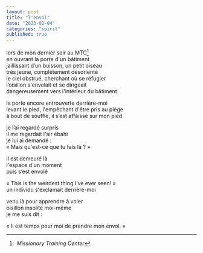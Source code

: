 ```yaml
---
layout: post
title: "l'envol"
date: "2023-02-04"
categories: "spirit"
published: true
---
```


lors de mon dernier soir au MTC[^1]  
en ouvrant la porte d'un bâtiment  
jaillissant d’un buisson, un petit oiseau  
très jeune, complètement désorienté  
le ciel obstrué, cherchant où se réfugier  
l’oisillon s'envolait et se dirigeait  
dangereusement vers l'intérieur du bâtiment  

la porte encore entrouverte derrière-moi  
levant le pied, l'empêchant d'être pris au piège  
à bout de souffle, il s’est affaissé sur mon pied  

je l’ai regardé surpris  
il me regardait l'air ébahi  
je lui ai demandé :  
« Mais qu'est-ce que tu fais là ? »  

il est demeuré là  
l'espace d'un moment  
puis s’est envolé  

« This is the weirdest thing I’ve ever seen! »  
un individu s'exclamait derrière-moi  

venu là pour apprendre à voler  
oisillon insolite moi-même  
je me suis dit :

« Il est temps pour moi de prendre mon envol. »  

[^1]: *Missionary Training Center*
